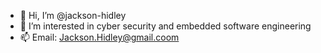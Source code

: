 - 👋 Hi, I’m @jackson-hidley
- 👀 I’m interested in cyber security and embedded software engineering
- 📫 Email: Jackson.Hidley@gmail.coom

<!---
jackson-hidley/jackson-hidley is a ✨ special ✨ repository because its `README.md` (this file) appears on your GitHub profile.
You can click the Preview link to take a look at your changes.
--->
